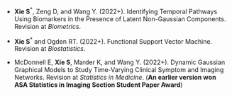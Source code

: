 -  **Xie S**<sup>&#42;</sup>, Zeng D, and Wang Y. (2022+). Identifying Temporal Pathways Using Biomarkers in the
Presence of Latent Non-Gaussian Components. Revision at *Biometrics*.

- **Xie S**<sup>&#42;</sup> and Ogden RT. (2022+). Functional Support Vector Machine. Revision at *Biostatistics*.

- McDonnell E, **Xie S**, Marder K, and Wang Y. (2022+). Dynamic Gaussian Graphical Models to Study Time-Varying Clinical Symptom and Imaging Networks. Revision at *Statistics in Medicine*. (**An earlier version won ASA Statistics in Imaging Section Student Paper Award**)
